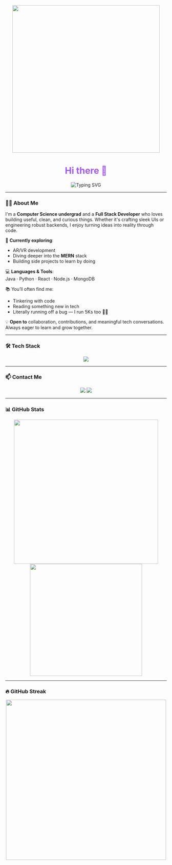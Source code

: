 <div align="center">

  <img src="https://user-images.githubusercontent.com/74038190/225813708-98b745f2-7d22-48cf-9150-083f1b00d6c9.gif" width="460"/>

  <h1 style="color: #a259ff;">Hi there 👋</h1>

  <img src="https://readme-typing-svg.demolab.com?font=Fira+Code&weight=600&size=24&pause=1000&color=A259FF&center=true&vCenter=true&width=435&lines=I'm+a+Passionate+Developer;I+Love+Building+Cool+Stuff;Welcome+to+my+GitHub!" alt="Typing SVG" />

</div>

---

### 🧑‍💻 About Me

I'm a **Computer Science undergrad** and a **Full Stack Developer** who loves building useful, clean, and curious things. Whether it's crafting sleek UIs or engineering robust backends, I enjoy turning ideas into reality through code.

🔭 **Currently exploring**:  
- AR/VR development  
- Diving deeper into the **MERN** stack  
- Building side projects to learn by doing  

💻 **Languages & Tools**:  
Java · Python · React · Node.js · MongoDB

📚 You’ll often find me:  
- Tinkering with code  
- Reading something new in tech  
- Literally running off a bug — I run 5Ks too 🏃‍♂️

💡 **Open to** collaboration, contributions, and meaningful tech conversations. Always eager to learn and grow together.

---

### 🛠️ Tech Stack

<div align="center">
  <img src="https://skillicons.dev/icons?i=js,react,nodejs,html,css,mongodb,python,java,git,github,vercel&theme=dark" />
</div>

---

### 📫 Contact Me

<div align="center">
  <a href="mailto:sritishkumargouda@gmail.com" style="text-decoration:none;">
    <img src="https://img.shields.io/badge/Email-D14836?style=for-the-badge&logo=gmail&logoColor=white" />
  </a>
  <a href="https://linkedin.com/in/sritish-kumar" target="_blank">
    <img src="https://img.shields.io/badge/LinkedIn-0A66C2?style=for-the-badge&logo=linkedin&logoColor=white" />
  </a>
</div>

---

### 📊 GitHub Stats

<div align="center">
  <img src="https://github-readme-stats.vercel.app/api?username=yourusername&show_icons=true&theme=radical" width="450"/>
  <img src="https://github-readme-stats.vercel.app/api/top-langs/?username=yourusername&layout=compact&theme=radical" width="350"/>
</div>

---

### 🔥 GitHub Streak

<div align="center">
  <img src="https://github-readme-streak-stats.herokuapp.com/?user=yourusername&theme=radical" width="500"/>
</div>
